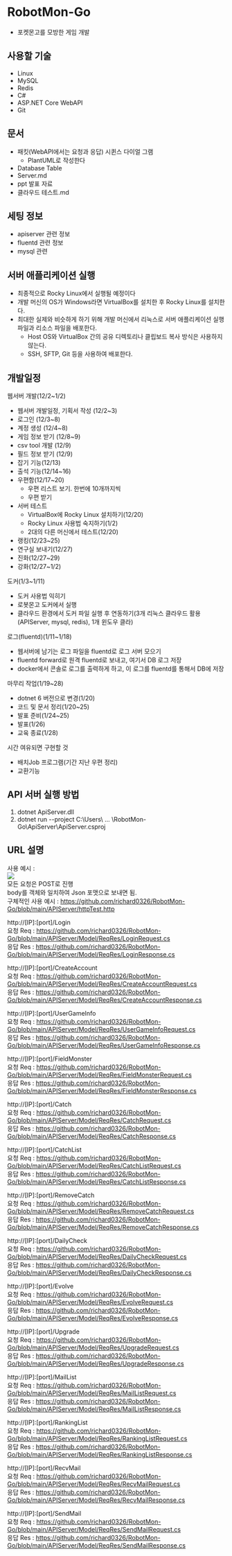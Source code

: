 # RobotMon-Go
- 포켓몬고를 모방한 게임 개발
 
## 사용할 기술
- Linux
- MySQL
- Redis  
- C#
- ASP.NET Core WebAPI
- Git
  
  
  
## 문서
- 패킷(WebAPI에서는 요청과 응답) 시퀸스 다이얼 그램
    - PlantUML로 작성한다
- Database Table
- Server.md
- ppt 발표 자료
- 클라우드 테스트.md

## 세팅 정보
- apiserver 관련 정보
- fluentd 관련 정보
- mysql 관련 

## 서버 애플리케이션 실행
- 최종적으로 Rocky Linux에서 실행될 예정이다  
- 개발 머신의 OS가 Windows라면 VirtualBox를 설치한 후 Rocky Linux를 설치한다.
- 최대한 실제와 비슷하게 하기 위해 개발 머신에서 리눅스로 서버 애플리케이션 실행 파일과 리소스 파일을 배포한다.
    - Host OS와 VirtualBox 간의 공유 디렉토리나 클립보드 복사 방식은 사용하지 않는다.
	- SSH, SFTP, Git 등을 사용하여 배포한다.



## 개발일정
웹서버 개발(12/2~1/2)  
- 웹서버 개발일정, 기획서 작성 (12/2~3)  
- 로그인 (12/3~8)  
- 계정 생성 (12/4~8)  
- 게임 정보 받기 (12/8~9)  
- csv tool 개발 (12/9)
- 필드 정보 받기 (12/9)
- 잡기 기능(12/13)
- 출석 기능(12/14~16)
- 우편함(12/17~20)
    - 우편 리스트 보기. 한번에 10개까지씩 
	- 우편 받기	
- 서버 테스트
    - VirtualBox에 Rocky Linux 설치하기(12/20)
    - Rocky Linux 사용법 숙지하기(1/2)
    - 2대의 다른 머신에서 테스트(12/20)
- 랭킹(12/23~25)
- 연구실 보내기(12/27)
- 진화(12/27~29)  
- 강화(12/27~1/2)  

도커(1/3~1/11)
- 도커 사용법 익히기
- 로봇몬고 도커에서 실행
- 클라우드 환경에서 도커 파일 실행 후 연동하기(3개 리눅스 클라우드 활용(APIServer, mysql, redis), 1개 윈도우 클라)  

로그(fluentd)(1/11~1/18)  
- 웹서버에 남기는 로그 파일을 fluentd로 로그 서버 모으기
- fluentd forward로 원격 fluentd로 보내고, 여기서 DB 로그 저장
- docker에서 콘솔로 로그를 출력하게 하고,  이 로그를 fluentd를 통해서 DB에 저장  

마무리 작업(1/19~28)
- dotnet 6 버전으로 변경(1/20)  
- 코드 및 문서 정리(1/20~25)
- 발표 준비(1/24~25)
- 발표(1/26)  
- 교육 종료(1/28)  

시간 여유되면 구현할 것
- 배치Job 프로그램(기간 지난 우편 정리)  
- 교환기능  


## API 서버 실행 방법
1. dotnet ApiServer.dll
2. dotnet run --project C:\Users\ ... \RobotMon-Go\ApiServer\ApiServer.csproj

## URL 설명
사용 예시  :  
![](./Document/images/UrlExample.PNG)      
모든 요청은 POST로 진행  
body를 객체와 일치하여 Json 포맷으로 보내면 됨.  
구체적인 사용 예시 : https://github.com/richard0326/RobotMon-Go/blob/main/APIServer/httpTest.http

http://[IP]:[port]/Login   
요청 Req : https://github.com/richard0326/RobotMon-Go/blob/main/APIServer/Model/ReqRes/LoginRequest.cs   
응답 Res : https://github.com/richard0326/RobotMon-Go/blob/main/APIServer/Model/ReqRes/LoginResponse.cs   
  
http://[IP]:[port]/CreateAccount  
요청 Req : https://github.com/richard0326/RobotMon-Go/blob/main/APIServer/Model/ReqRes/CreateAccountRequest.cs   
응답 Res : https://github.com/richard0326/RobotMon-Go/blob/main/APIServer/Model/ReqRes/CreateAccountResponse.cs   
  
http://[IP]:[port]/UserGameInfo  
요청 Req : https://github.com/richard0326/RobotMon-Go/blob/main/APIServer/Model/ReqRes/UserGameInfoRequest.cs   
응답 Res : https://github.com/richard0326/RobotMon-Go/blob/main/APIServer/Model/ReqRes/UserGameInfoResponse.cs   
  
http://[IP]:[port]/FieldMonster  
요청 Req : https://github.com/richard0326/RobotMon-Go/blob/main/APIServer/Model/ReqRes/FieldMonsterRequest.cs   
응답 Res : https://github.com/richard0326/RobotMon-Go/blob/main/APIServer/Model/ReqRes/FieldMonsterResponse.cs   
  
http://[IP]:[port]/Catch  
요청 Req : https://github.com/richard0326/RobotMon-Go/blob/main/APIServer/Model/ReqRes/CatchRequest.cs   
응답 Res : https://github.com/richard0326/RobotMon-Go/blob/main/APIServer/Model/ReqRes/CatchResponse.cs   
  
http://[IP]:[port]/CatchList  
요청 Req : https://github.com/richard0326/RobotMon-Go/blob/main/APIServer/Model/ReqRes/CatchListRequest.cs   
응답 Res : https://github.com/richard0326/RobotMon-Go/blob/main/APIServer/Model/ReqRes/CatchListResponse.cs   

http://[IP]:[port]/RemoveCatch  
요청 Req : https://github.com/richard0326/RobotMon-Go/blob/main/APIServer/Model/ReqRes/RemoveCatchRequest.cs   
응답 Res : https://github.com/richard0326/RobotMon-Go/blob/main/APIServer/Model/ReqRes/RemoveCatchResponse.cs   

http://[IP]:[port]/DailyCheck  
요청 Req : https://github.com/richard0326/RobotMon-Go/blob/main/APIServer/Model/ReqRes/DailyCheckRequest.cs   
응답 Res : https://github.com/richard0326/RobotMon-Go/blob/main/APIServer/Model/ReqRes/DailyCheckResponse.cs   
  
http://[IP]:[port]/Evolve  
요청 Req : https://github.com/richard0326/RobotMon-Go/blob/main/APIServer/Model/ReqRes/EvolveRequest.cs   
응답 Res : https://github.com/richard0326/RobotMon-Go/blob/main/APIServer/Model/ReqRes/EvolveResponse.cs   
  
http://[IP]:[port]/Upgrade  
요청 Req : https://github.com/richard0326/RobotMon-Go/blob/main/APIServer/Model/ReqRes/UpgradeRequest.cs   
응답 Res : https://github.com/richard0326/RobotMon-Go/blob/main/APIServer/Model/ReqRes/UpgradeResponse.cs   

http://[IP]:[port]/MailList  
요청 Req : https://github.com/richard0326/RobotMon-Go/blob/main/APIServer/Model/ReqRes/MailListRequest.cs   
응답 Res : https://github.com/richard0326/RobotMon-Go/blob/main/APIServer/Model/ReqRes/MailListResponse.cs   

http://[IP]:[port]/RankingList  
요청 Req : https://github.com/richard0326/RobotMon-Go/blob/main/APIServer/Model/ReqRes/RankingListRequest.cs   
응답 Res : https://github.com/richard0326/RobotMon-Go/blob/main/APIServer/Model/ReqRes/RankingListResponse.cs   

http://[IP]:[port]/RecvMail  
요청 Req : https://github.com/richard0326/RobotMon-Go/blob/main/APIServer/Model/ReqRes/RecvMailRequest.cs   
응답 Res : https://github.com/richard0326/RobotMon-Go/blob/main/APIServer/Model/ReqRes/RecvMailResponse.cs   

http://[IP]:[port]/SendMail  
요청 Req : https://github.com/richard0326/RobotMon-Go/blob/main/APIServer/Model/ReqRes/SendMailRequest.cs   
응답 Res : https://github.com/richard0326/RobotMon-Go/blob/main/APIServer/Model/ReqRes/SendMailResponse.cs   
